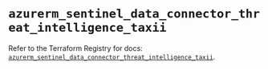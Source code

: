 # `azurerm_sentinel_data_connector_threat_intelligence_taxii`

Refer to the Terraform Registry for docs: [`azurerm_sentinel_data_connector_threat_intelligence_taxii`](https://registry.terraform.io/providers/hashicorp/azurerm/4.42.0/docs/resources/sentinel_data_connector_threat_intelligence_taxii).
